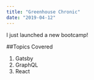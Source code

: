 ```yaml
---
title: "Greenhouse Chronic"
date: "2019-04-12"
---
```


I just launched a new bootcamp!

##Topics Covered

1. Gatsby
2. GraphQL
3. React
